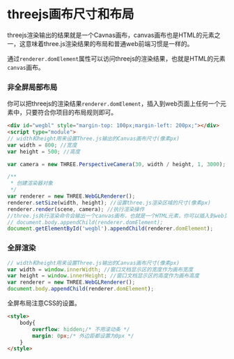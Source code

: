 # threejs画布尺寸和布局

threejs渲染输出的结果就是一个Cavnas画布，canvas画布也是HTML的元素之一，这意味着three.js渲染结果的布局和普通web前端习惯是一样的。

通过`renderer.domElement`属性可以访问threejs的渲染结果，也就是HTML的元素`canvas`画布。

### 非全屏局部布局

你可以把threejs的渲染结果`renderer.domElement`，插入到web页面上任何一个元素中，只要符合你项目的布局规则即可。
```html
<div id="wegbl" style="margin-top: 100px;margin-left: 200px;"></div>
<script type="module">
// width和height用来设置Three.js输出的Canvas画布尺寸(像素px)
var width = 800; //宽度
var height = 500; //高度

var camera = new THREE.PerspectiveCamera(30, width / height, 1, 3000);

/**
 * 创建渲染器对象
 */
var renderer = new THREE.WebGLRenderer();
renderer.setSize(width, height); //设置three.js渲染区域的尺寸(像素px)
renderer.render(scene, camera); //执行渲染操作
//three.js执行渲染命令会输出一个canvas画布，也就是一个HTML元素，你可以插入到web页面中
// document.body.appendChild(renderer.domElement);
document.getElementById('wegbl').appendChild(renderer.domElement);
```

### 全屏渲染

```js
// width和height用来设置Three.js输出的Canvas画布尺寸(像素px)
var width = window.innerWidth; //窗口文档显示区的宽度作为画布宽度
var height = window.innerHeight; //窗口文档显示区的高度作为画布高度
var renderer = new THREE.WebGLRenderer();
document.body.appendChild(renderer.domElement);
```
全屏布局注意CSS的设置。
```html
<style>
    body{
        overflow: hidden;/* 不用滚动条 */
        margin: 0px;/* 外边距都设置为0px */
    }
</style>
```